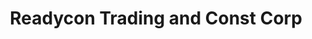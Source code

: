 ---
title: "Readycon Trading and Const Corp"
url: /pasig/readycon-trading-and-const-corp/
shop: Eisenwaren
---
